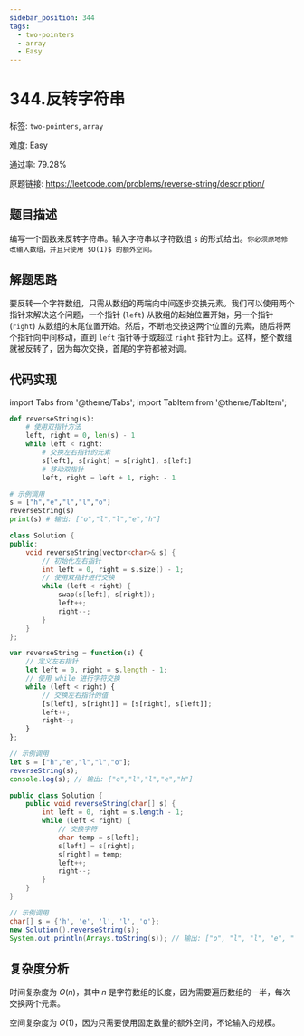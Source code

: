 ```yaml
---
sidebar_position: 344
tags:
  - two-pointers
  - array
  - Easy
---
```


# 344.反转字符串

标签: `two-pointers`, `array`

难度: Easy

通过率: 79.28%

原题链接: https://leetcode.com/problems/reverse-string/description/

## 题目描述
编写一个函数来反转字符串。输入字符串以字符数组 `s` 的形式给出。`你必须原地修改输入数组，并且只使用 $O(1)$ 的额外空间。`

## 解题思路
要反转一个字符数组，只需从数组的两端向中间逐步交换元素。我们可以使用两个指针来解决这个问题，一个指针 (`left`) 从数组的起始位置开始，另一个指针 (`right`) 从数组的末尾位置开始。然后，不断地交换这两个位置的元素，随后将两个指针向中间移动，直到 `left` 指针等于或超过 `right` 指针为止。这样，整个数组就被反转了，因为每次交换，首尾的字符都被对调。

## 代码实现
import Tabs from '@theme/Tabs';
import TabItem from '@theme/TabItem';

<Tabs>
<TabItem value="python" label="Python">

```python
def reverseString(s):
    # 使用双指针方法
    left, right = 0, len(s) - 1
    while left < right:
        # 交换左右指针的元素
        s[left], s[right] = s[right], s[left]
        # 移动双指针
        left, right = left + 1, right - 1

# 示例调用
s = ["h","e","l","l","o"]
reverseString(s)
print(s) # 输出: ["o","l","l","e","h"]
```

</TabItem>
<TabItem value="cpp" label="C++">

```cpp
class Solution {
public:
    void reverseString(vector<char>& s) {
        // 初始化左右指针
        int left = 0, right = s.size() - 1;
        // 使用双指针进行交换
        while (left < right) {
            swap(s[left], s[right]);
            left++;
            right--;
        }
    }
};
```

</TabItem>
<TabItem value="javascript" label="JavaScript">

```javascript
var reverseString = function(s) {
    // 定义左右指针
    let left = 0, right = s.length - 1;
    // 使用 while 进行字符交换
    while (left < right) {
        // 交换左右指针的值
        [s[left], s[right]] = [s[right], s[left]];
        left++;
        right--;
    }
};

// 示例调用
let s = ["h","e","l","l","o"];
reverseString(s);
console.log(s); // 输出: ["o","l","l","e","h"]
```

</TabItem>
<TabItem value="java" label="Java">

```java
public class Solution {
    public void reverseString(char[] s) {
        int left = 0, right = s.length - 1;
        while (left < right) {
            // 交换字符
            char temp = s[left];
            s[left] = s[right];
            s[right] = temp;
            left++;
            right--;
        }
    }
}

// 示例调用
char[] s = {'h', 'e', 'l', 'l', 'o'};
new Solution().reverseString(s);
System.out.println(Arrays.toString(s)); // 输出: ["o", "l", "l", "e", "h"]
```

</TabItem>
</Tabs>

## 复杂度分析
时间复杂度为 $O(n)$，其中 $n$ 是字符数组的长度，因为需要遍历数组的一半，每次交换两个元素。  
  
空间复杂度为 $O(1)$，因为只需要使用固定数量的额外空间，不论输入的规模。
